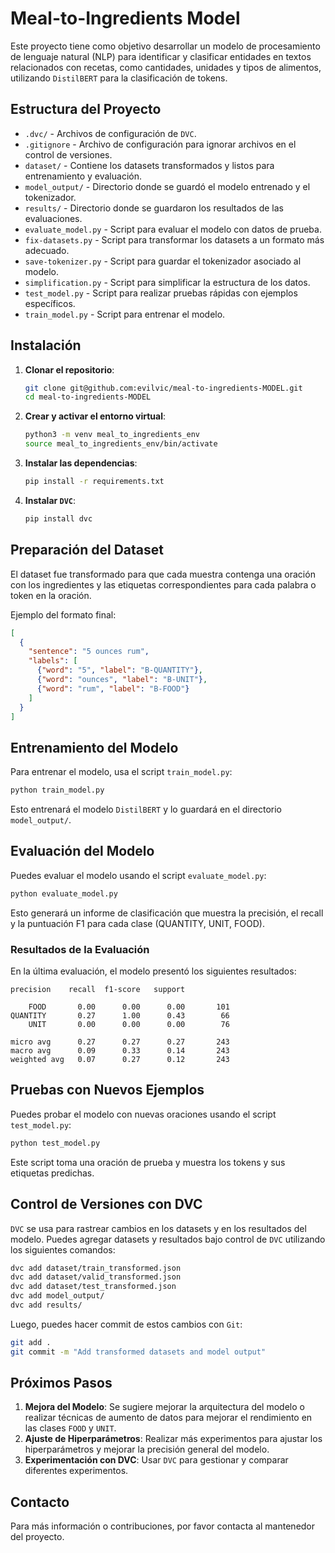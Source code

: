 # Meal-to-Ingredients Model

Este proyecto tiene como objetivo desarrollar un modelo de procesamiento de lenguaje natural (NLP) para identificar y clasificar entidades en textos relacionados con recetas, como cantidades, unidades y tipos de alimentos, utilizando `DistilBERT` para la clasificación de tokens.

## Estructura del Proyecto

- `.dvc/` - Archivos de configuración de `DVC`.
- `.gitignore` - Archivo de configuración para ignorar archivos en el control de versiones.
- `dataset/` - Contiene los datasets transformados y listos para entrenamiento y evaluación.
- `model_output/` - Directorio donde se guardó el modelo entrenado y el tokenizador.
- `results/` - Directorio donde se guardaron los resultados de las evaluaciones.
- `evaluate_model.py` - Script para evaluar el modelo con datos de prueba.
- `fix-datasets.py` - Script para transformar los datasets a un formato más adecuado.
- `save-tokenizer.py` - Script para guardar el tokenizador asociado al modelo.
- `simplification.py` - Script para simplificar la estructura de los datos.
- `test_model.py` - Script para realizar pruebas rápidas con ejemplos específicos.
- `train_model.py` - Script para entrenar el modelo.

## Instalación

1. **Clonar el repositorio**:
   ```bash
   git clone git@github.com:evilvic/meal-to-ingredients-MODEL.git
   cd meal-to-ingredients-MODEL
   ```

2. **Crear y activar el entorno virtual**:
   ```bash
   python3 -m venv meal_to_ingredients_env
   source meal_to_ingredients_env/bin/activate
   ```

3. **Instalar las dependencias**:
   ```bash
   pip install -r requirements.txt
   ```

4. **Instalar `DVC`**:
   ```bash
   pip install dvc
   ```

## Preparación del Dataset

El dataset fue transformado para que cada muestra contenga una oración con los ingredientes y las etiquetas correspondientes para cada palabra o token en la oración.

Ejemplo del formato final:
```json
[
  {
    "sentence": "5 ounces rum",
    "labels": [
      {"word": "5", "label": "B-QUANTITY"},
      {"word": "ounces", "label": "B-UNIT"},
      {"word": "rum", "label": "B-FOOD"}
    ]
  }
]
```

## Entrenamiento del Modelo

Para entrenar el modelo, usa el script `train_model.py`:

```bash
python train_model.py
```

Esto entrenará el modelo `DistilBERT` y lo guardará en el directorio `model_output/`.

## Evaluación del Modelo

Puedes evaluar el modelo usando el script `evaluate_model.py`:

```bash
python evaluate_model.py
```

Esto generará un informe de clasificación que muestra la precisión, el recall y la puntuación F1 para cada clase (QUANTITY, UNIT, FOOD).

### Resultados de la Evaluación

En la última evaluación, el modelo presentó los siguientes resultados:

```
precision    recall  f1-score   support

    FOOD       0.00      0.00      0.00       101
QUANTITY       0.27      1.00      0.43        66
    UNIT       0.00      0.00      0.00        76

micro avg      0.27      0.27      0.27       243
macro avg      0.09      0.33      0.14       243
weighted avg   0.07      0.27      0.12       243
```

## Pruebas con Nuevos Ejemplos

Puedes probar el modelo con nuevas oraciones usando el script `test_model.py`:

```bash
python test_model.py
```

Este script toma una oración de prueba y muestra los tokens y sus etiquetas predichas.

## Control de Versiones con DVC

`DVC` se usa para rastrear cambios en los datasets y en los resultados del modelo. Puedes agregar datasets y resultados bajo control de `DVC` utilizando los siguientes comandos:

```bash
dvc add dataset/train_transformed.json
dvc add dataset/valid_transformed.json
dvc add dataset/test_transformed.json
dvc add model_output/
dvc add results/
```

Luego, puedes hacer commit de estos cambios con `Git`:

```bash
git add .
git commit -m "Add transformed datasets and model output"
```

## Próximos Pasos

1. **Mejora del Modelo**: Se sugiere mejorar la arquitectura del modelo o realizar técnicas de aumento de datos para mejorar el rendimiento en las clases `FOOD` y `UNIT`.
2. **Ajuste de Hiperparámetros**: Realizar más experimentos para ajustar los hiperparámetros y mejorar la precisión general del modelo.
3. **Experimentación con DVC**: Usar `DVC` para gestionar y comparar diferentes experimentos.

## Contacto

Para más información o contribuciones, por favor contacta al mantenedor del proyecto.
